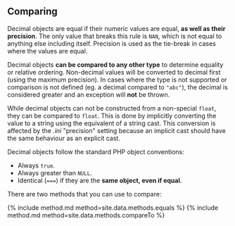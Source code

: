 ## Comparing

Decimal objects are equal if their numeric values are equal, **as well as their precision**. The only value that breaks this rule is `NAN`, which is not equal to anything else including itself. Precision is used as the tie-break in cases where the values are equal.

Decimal objects **can be compared to any other type** to determine equality or relative ordering. Non-decimal values will be converted to decimal first (using the maximum precision). In cases where the type is not supported or comparison is not defined (eg. a decimal compared to `"abc"`), the decimal is considered greater and an exception will **not** be thrown.

While decimal objects can not be constructed from a non-special `float`, they can be compared to `float`. This is done by implicitly converting the value to a string using the equivalent of a string cast. This conversion is affected by the *.ini* "precision" setting because an implicit cast should have the same behaviour as an explicit cast.

Decimal objects follow the standard PHP object conventions:
- Always `true`.
- Always greater than `NULL`.
- Identical (`===`) if they are the **same object, even if equal**.

There are two methods that you can use to compare:

{% include method.md method=site.data.methods.equals %}
{% include method.md method=site.data.methods.compareTo %}
